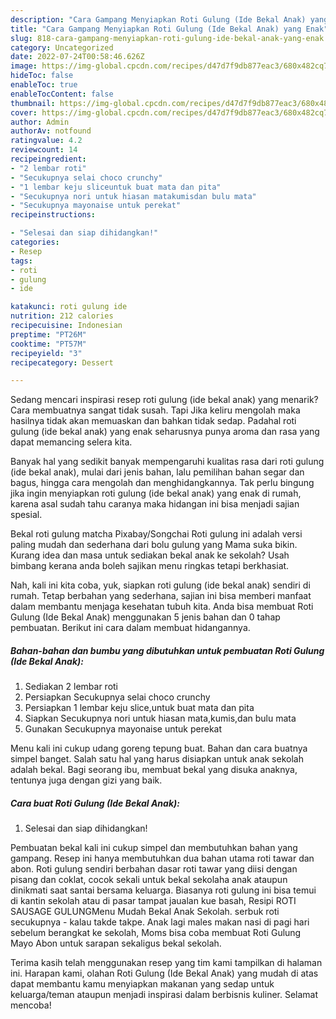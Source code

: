 ```yaml
---
description: "Cara Gampang Menyiapkan Roti Gulung (Ide Bekal Anak) yang Enak"
title: "Cara Gampang Menyiapkan Roti Gulung (Ide Bekal Anak) yang Enak"
slug: 818-cara-gampang-menyiapkan-roti-gulung-ide-bekal-anak-yang-enak
category: Uncategorized
date: 2022-07-24T00:58:46.626Z
image: https://img-global.cpcdn.com/recipes/d47d7f9db877eac3/680x482cq70/roti-gulung-ide-bekal-anak-foto-resep-utama.jpg
hideToc: false
enableToc: true
enableTocContent: false
thumbnail: https://img-global.cpcdn.com/recipes/d47d7f9db877eac3/680x482cq70/roti-gulung-ide-bekal-anak-foto-resep-utama.jpg
cover: https://img-global.cpcdn.com/recipes/d47d7f9db877eac3/680x482cq70/roti-gulung-ide-bekal-anak-foto-resep-utama.jpg
author: Admin
authorAv: notfound
ratingvalue: 4.2
reviewcount: 14
recipeingredient:
- "2 lembar roti"
- "Secukupnya selai choco crunchy"
- "1 lembar keju sliceuntuk buat mata dan pita"
- "Secukupnya nori untuk hiasan matakumisdan bulu mata"
- "Secukupnya mayonaise untuk perekat"
recipeinstructions:

- "Selesai dan siap dihidangkan!"
categories:
- Resep
tags:
- roti
- gulung
- ide

katakunci: roti gulung ide 
nutrition: 212 calories
recipecuisine: Indonesian
preptime: "PT26M"
cooktime: "PT57M"
recipeyield: "3"
recipecategory: Dessert

---
```



Sedang mencari inspirasi resep roti gulung (ide bekal anak) yang menarik? Cara membuatnya sangat tidak susah. Tapi Jika keliru mengolah maka hasilnya tidak akan memuaskan dan bahkan tidak sedap. Padahal roti gulung (ide bekal anak) yang enak seharusnya punya aroma dan rasa yang dapat memancing selera kita.


Banyak hal yang sedikit banyak mempengaruhi kualitas rasa dari roti gulung (ide bekal anak), mulai dari jenis bahan, lalu pemilihan bahan segar dan bagus, hingga cara mengolah dan menghidangkannya. Tak perlu bingung jika ingin menyiapkan roti gulung (ide bekal anak) yang enak di rumah, karena asal sudah tahu caranya maka hidangan ini bisa menjadi sajian spesial.

Bekal roti gulung matcha Pixabay/Songchai Roti gulung ini adalah versi paling mudah dan sederhana dari bolu gulung yang Mama suka bikin. Kurang idea dan masa untuk sediakan bekal anak ke sekolah? Usah bimbang kerana anda boleh sajikan menu ringkas tetapi berkhasiat.


Nah, kali ini kita coba, yuk, siapkan roti gulung (ide bekal anak) sendiri di rumah. Tetap berbahan yang sederhana, sajian ini bisa memberi manfaat dalam membantu menjaga kesehatan tubuh kita. Anda bisa membuat Roti Gulung (Ide Bekal Anak) menggunakan 5 jenis bahan dan 0 tahap pembuatan. Berikut ini cara dalam membuat hidangannya.

<!--inarticleads1-->

##### Bahan-bahan dan bumbu yang dibutuhkan untuk pembuatan Roti Gulung (Ide Bekal Anak):

1. Sediakan 2 lembar roti
1. Persiapkan Secukupnya selai choco crunchy
1. Persiapkan 1 lembar keju slice,untuk buat mata dan pita
1. Siapkan Secukupnya nori untuk hiasan mata,kumis,dan bulu mata
1. Gunakan Secukupnya mayonaise untuk perekat


Menu kali ini cukup udang goreng tepung buat. Bahan dan cara buatnya simpel banget. Salah satu hal yang harus disiapkan untuk anak sekolah adalah bekal. Bagi seorang ibu, membuat bekal yang disuka anaknya, tentunya juga dengan gizi yang baik. 

<!--inarticleads2-->

##### Cara buat Roti Gulung (Ide Bekal Anak):


1. Selesai dan siap dihidangkan!

Pembuatan bekal kali ini cukup simpel dan membutuhkan bahan yang gampang. Resep ini hanya membutuhkan dua bahan utama roti tawar dan abon. Roti gulung sendiri berbahan dasar roti tawar yang diisi dengan pisang dan coklat, cocok sekali untuk bekal sekolaha anak ataupun dinikmati saat santai bersama keluarga. Biasanya roti gulung ini bisa temui di kantin sekolah atau di pasar tampat jaualan kue basah, Resipi ROTI SAUSAGE GULUNGMenu Mudah Bekal Anak Sekolah. serbuk roti secukupnya - kalau takde takpe. Anak lagi males makan nasi di pagi hari sebelum berangkat ke sekolah, Moms bisa coba membuat Roti Gulung Mayo Abon untuk sarapan sekaligus bekal sekolah. 

Terima kasih telah menggunakan resep yang tim kami tampilkan di halaman ini. Harapan kami, olahan Roti Gulung (Ide Bekal Anak) yang mudah di atas dapat membantu kamu menyiapkan makanan yang sedap untuk keluarga/teman ataupun menjadi inspirasi dalam berbisnis kuliner. Selamat mencoba!

